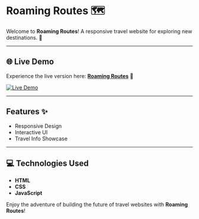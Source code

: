 # Roaming Routes 🗺️

Welcome to **Roaming Routes**! A responsive travel website for exploring new destinations. 🚀

---

## 🌐 Live Demo
Experience the live version here: [**Roaming Routes**](https://solankijanvi.github.io/Roaming-Routes/) 🚀

[![Live Demo](https://img.shields.io/badge/Live-Demo-brightgreen)](https://solankijanvi.github.io/Roaming-Routes/)

---

## Features ✨
- Responsive Design
- Interactive UI
- Travel Info Showcase

---


## 💻 Technologies Used
- **HTML**
- **CSS**
- **JavaScript**

Enjoy the adventure of building the future of travel websites with **Roaming Routes**!





